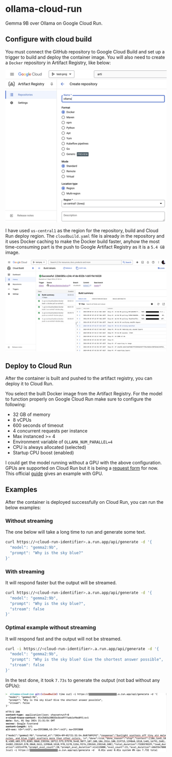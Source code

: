 # ollama-cloud-run

Gemma 9B over Ollama on Google Cloud Run.

## Configure with cloud build

You must connect the GitHub repository to Google Cloud Build and set up a trigger to build and deploy the container image. You will also need to create a `Docker` repository in Artifact Registry, like below:

![Cloud build example output](/images/artifact-repo-create-repo.jpg)

I have used `us-central1` as the region for the repository, build and Cloud Run deploy region. The `cloudbuild.yaml` file is already in the repository and it uses Docker caching to make the Docker build faster, anyhow the most time-consuming part is the push to Google Artifact Registry as it is a `5.4 GB` image.

![Cloud build example output](/images/cloud-build-output.jpg)

## Deploy to Cloud Run

After the container is built and pushed to the artifact registry, you can deploy it to Cloud Run.

You select the built Docker image from the Artifact Registry. For the model to function properly on Google Cloud Run make sure to configure the following:

* 32 GB of memory
* 8 vCPUs
* 600 seconds of timeout
* 4 concurrent requests per instance
* Max instanced >= 4
* Environment variable of `OLLAMA_NUM_PARALLEL=4`
* CPU is always allocated (selected)
* Startup CPU boost (enabled)

I could get the model running without a GPU with the above configuration. GPUs are supported on Cloud Run but it is being a [request form](https://g.co/cloudrun/GPU) for now. This official [guide](https://cloud.google.com/run/docs/tutorials/gpu-gemma2-with-ollama) gives an example with GPU.

## Examples

After the container is deployed successfully on Cloud Run, you can run the below examples:

### Without streaming

The one below will take a long time to run and generate some text.

```bash
curl https://<cloud-run-identifier>.a.run.app/api/generate -d '{
  "model": "gemma2:9b",
  "prompt": "Why is the sky blue?"
}'
```

### With streaming

It will respond faster but the output will be streamed.

```bash
curl https://<cloud-run-identifier>.a.run.app/api/generate -d '{
  "model": "gemma2:9b",
  "prompt": "Why is the sky blue?",
  "stream": false
}'
```

### Optimal example without streaming

It will respond fast and the output will not be streamed.

```bash
curl -i https://<cloud-run-identifier>.a.run.app/api/generate -d '{
  "model": "gemma2:9b",
  "prompt": "Why is the sky blue? Give the shortest answer possible",
  "stream": false
}'
```

In the test done, it took `7.73s` to generate the output (not bad without any GPUs):

![Response from Gemma with Ollama in 7.73 s](/images/ollama-gemma-output.jpg)
